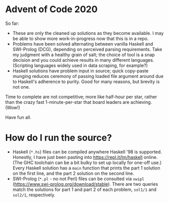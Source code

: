 # Advent of Code 2020

So far:
* These are only the cleaned up solutions as they become available. I may be able to show more work-in-progress now that this is in a repo.
* Problems have been solved alternating between vanilla Haskell and SWI-Prolog (DCG), depending on perceived parsing requirements. Take my judgment with a healthy grain of salt; the choice of tool is a snap decision and you could achieve results in many different languages. (Scripting languages widely used in data scraping, for example?)
* Haskell solutions have problem input in source; quick copy-paste munging reduces ceremony of passing loaded file argument around due to Haskell's adherence to purity. Good for many reasons, but brevity is not one.

Time to complete are not competitive; more like half-hour per star, rather than the crazy fast 1-minute-per-star that board leaders are achieving. (Wow!)

Have fun all.

How do I run the source?
========================

* Haskell (```*.hs```) files can be compiled anywhere Haskell '98 is supported. Honestly, I have just been pasting into https://repl.it/lm/haskell online. (The GHC toolchain can be a bit bulky to set up locally for one-off use.) Every Haskell solution has a ```main``` function that prints the part 1 solution on the first line, and the part 2 solution on the second line.
* SWI-Prolog (```*.pl``` - no not Perl) files can be consulted via ```swipl``` (https://www.swi-prolog.org/download/stable). There are two queries match the solutions for part 1 and part 2 of each problem, ```sol1/1``` and ```sol2/1```, respectively.
